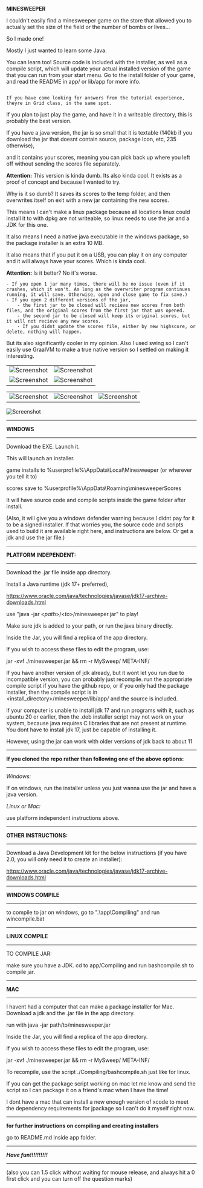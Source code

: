 **MINESWEEPER**

I couldn't easily find a minesweeper game on the store that allowed you to actually set the size of the field
or the number of bombs or lives... 

So I made one! 

Mostly I just wanted to learn some Java.

You can learn too! Source code is included with the installer, as well as a compile script, 
which will update your actual installed version of the game that you can run from your start menu.
Go to the install folder of your game, and read the README in app/ or lib/app for more info.

```

If you have come looking for answers from the tutorial experience, theyre in Grid class, in the same spot.

```

If you plan to just play the game, and have it in a writeable directory, this is probably the best version. 

If you have a java version, the jar is so small that it is textable (140kb if you download the jar that doesnt contain source, package Icon, etc, 235 otherwise), 

and it contains your scores, meaning you can pick back up where you left off without sending the scores file separately.

**Attention:** This version is kinda dumb. Its also kinda cool. It exists as a proof of concept and because I wanted to try.

Why is it so dumb? It saves its scores to the temp folder, and then overwrites itself on exit with a new jar containing the new scores. 

This means I can't make a linux package because all locations linux could install it to with dpkg are not writeable, 
so linux needs to use the jar and a JDK for this one.

It also means I need a native java executable in the windows package, so the package installer is an extra 10 MB.

It also means that if you put it on a USB, you can play it on any computer and it will always have your scores. Which is kinda cool.

**Attention:** Is it better? No it's worse. 

    - If you open 1 jar many times, there will be no issue (even if it crashes, which it won't. As long as the overwriter program continues running, it will save. Otherwise, open and close game to fix save.)
    - If you open 2 different versions of the jar, 
        - the first jar to be closed will recieve new scores from both files, and the original scores from the first jar that was opened.
        - the second jar to be closed will keep its original scores, but it will not recieve any new scores.
        - If you didnt update the scores file, either by new highscore, or delete, nothing will happen.

But its also significantly cooler in my opinion. Also I used swing so I can't easily use GraalVM to make a true native version so I settled on making it interesting.

|                                                     |                                                     |
|-----------------------------------------------------|-----------------------------------------------------|
| ![Screenshot](./Screenshots/Screenshot.png)         | ![Screenshot](./Screenshots/WinScreenshot.png)      |
| ![Screenshot](./Screenshots/ScreenshotWithZoom.png) | ![Screenshot](./Screenshots/LossScreenshot.png)     |

|                                                |                                               |                                               |
|------------------------------------------------|-----------------------------------------------|-----------------------------------------------|
| ![Screenshot](./Screenshots/OpeningWindow.png) | ![Screenshot](./Screenshots/ScoresScreen.png) | ![Screenshot](./Screenshots/Instructions.png) |

![Screenshot](./Screenshots/ProperProcessKilling.png)

************************************************************************************

**WINDOWS**

____________________________________________________________________________________

Download the EXE. Launch it. 

This will launch an installer.

game installs to %userprofile%\AppData\Local\Minesweeper (or wherever you tell it to)

scores save to %userprofile%\AppData\Roaming\minesweeperScores

It will have source code and compile scripts inside the game folder after install. 

(Also, it will give you a windows defender warning because I didnt pay for it to be a signed installer.
If that worries you, the source code and scripts used to build it are available right here,
and instructions are below. Or get a jdk and use the jar file.)

**********************************************************************************************************************

**PLATFORM INDEPENDENT:**

____________________________________________________________________________________

Download the .jar file inside app directory.

Install a Java runtime (jdk 17+ preferred), 

https://www.oracle.com/java/technologies/javase/jdk17-archive-downloads.html

use "java -jar <_path_>/<_to_>/minesweeper.jar" to play!

Make sure jdk is added to your path, or run the java binary directly.

Inside the Jar, you will find a replica of the app directory.

If you wish to access these files to edit the program, use:

jar -xvf ./minesweeper.jar && rm -r MySweep/ META-INF/

If you have another version of jdk already, 
but it wont let you run due to incompatible version,
you can probably just recompile. run the appropriate compile script if you have the github repo, or if you only had the package installer,
then the compile script is in \<install_directory\>/minesweeper/lib/app/ and the source is included.

if your computer is unable to install jdk 17 and run programs with it, such as ubuntu 20 or earlier, 
then the .deb installer script may not work on your system, because java requires C libraries that are not present at runtime.
You dont have to install jdk 17, just be capable of installing it.

However, using the jar can work with older versions of jdk back to about 11

***************************************************************************************************************************

**If you cloned the repo rather than following one of the above options:**

____________________________________________________________________________________

*Windows:*

If on windows, run the installer unless you just wanna use the jar and have a java version.

*Linux or Mac:*

use platform independent instructions above.

*************************************************************************************************************************************************

**OTHER INSTRUCTIONS:**

____________________________________________________________________________________________________________________________

Download a Java Development kit for the below instructions (if you have 2.0, you will only need it to create an installer):

https://www.oracle.com/java/technologies/javase/jdk17-archive-downloads.html

______________________________________________________________________________________________________________________

**WINDOWS COMPILE**

____________________________________________________________________________________

to compile to jar on windows, go to ".\app\Compiling" and run wincompile.bat

************************************************************************************

**LINUX COMPILE**

____________________________________________________________________________________

TO COMPILE JAR:

make sure you have a JDK.
cd to app/Compiling and run bashcompile.sh to compile jar.

*************************************************************************************

**MAC**

_____________________________________________________________________________________

I havent had a computer that can make a package installer for Mac. Download a jdk and the .jar file in the app directory.

run with java -jar path/to/minesweeper.jar

Inside the Jar, you will find a replica of the app directory.

If you wish to access these files to edit the program, use:

jar -xvf ./minesweeper.jar && rm -r MySweep/ META-INF/

To recompile, use the script ./Compiling/bashcompile.sh just like for linux.

If you can get the package script working on mac let me know and send the script so I can package it on a friend's mac when I have the time! 

I dont have a mac that can install a new enough version of xcode to meet the dependency requirements for jpackage so I can't do it myself right now.

_____________________________________________________________________________________

**for further instructions on compiling and creating installers**

go to README.md inside app folder.

____________________________________________________________________________________
***Have fun!!!!!!!!!!***
************************************************************************************

(also you can 1.5 click without waiting for mouse release, and always hit a 0 first click and you can turn off the question marks)
